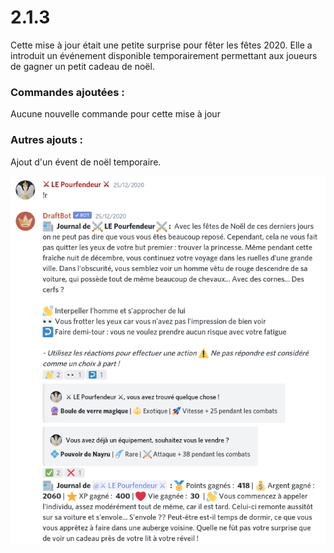 # 2.1.3

Cette mise à jour était une petite surprise pour fêter les fêtes 2020. Elle a introduit un événement disponible temporairement permettant aux joueurs de gagner un petit cadeau de noël.

### Commandes ajoutées :

Aucune nouvelle commande pour cette mise à jour

### Autres ajouts :

Ajout d'un évent de noël temporaire.

![Joyeux noël !](<../.gitbook/assets/image (74).png>)

